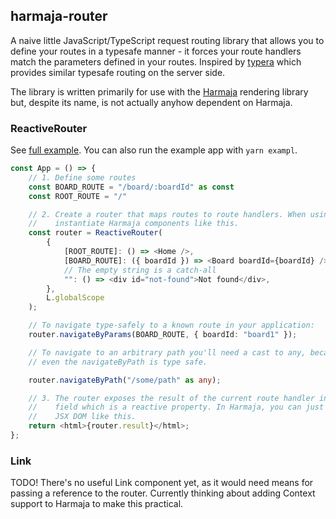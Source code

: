 ## harmaja-router

A naive little JavaScript/TypeScript request routing library that allows you to define your routes in a typesafe manner - it forces your route handlers match the parameters defined in your routes. Inspired by [typera](https://github.com/akheron/typera) which provides similar typesafe routing on the server side.

The library is written primarily for use with the [Harmaja](https://github.com/raimohanska/harmaja) rendering library but, despite its name, is not actually anyhow dependent on Harmaja.

### ReactiveRouter

See [full example](examples/reactive-router/index.tsx). You can also run the example app with `yarn exampl`.

```ts
const App = () => {
    // 1. Define some routes
    const BOARD_ROUTE = "/board/:boardId" as const
    const ROOT_ROUTE = "/"

    // 2. Create a router that maps routes to route handlers. When using Harmaja, the handlers
    //    instantiate Harmaja components like this.
    const router = ReactiveRouter(
        {
            [ROOT_ROUTE]: () => <Home />,
            [BOARD_ROUTE]: ({ boardId }) => <Board boardId={boardId} />,
            // The empty string is a catch-all
            "": () => <div id="not-found">Not found</div>,
        },
        L.globalScope
    );

    // To navigate type-safely to a known route in your application:
    router.navigateByParams(BOARD_ROUTE, { boardId: "board1" });

    // To navigate to an arbitrary path you'll need a cast to any, because
    // even the navigateByPath is type safe.

    router.navigateByPath("/some/path" as any);

    // 3. The router exposes the result of the current route handler in its `.result`
    //    field which is a reactive property. In Harmaja, you can just embed it to your 
    //    JSX DOM like this.
    return <html>{router.result}</html>;
};
```

### Link

TODO! There's no useful Link component yet, as it would need means for passing a reference to 
the router. Currently thinking about adding Context support to Harmaja to make this practical.